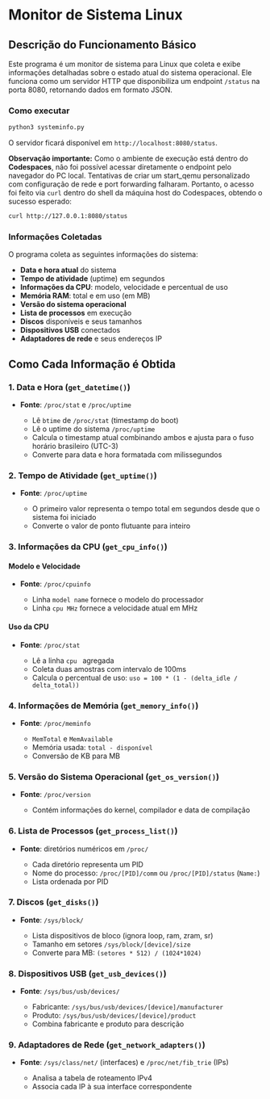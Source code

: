 
# Monitor de Sistema Linux

## Descrição do Funcionamento Básico

Este programa é um monitor de sistema para Linux que coleta e exibe informações detalhadas sobre o estado atual do sistema operacional. Ele funciona como um servidor HTTP que disponibiliza um endpoint `/status` na porta 8080, retornando dados em formato JSON.

### Como executar

```bash
python3 systeminfo.py
````

O servidor ficará disponível em `http://localhost:8080/status`.

**Observação importante:**
Como o ambiente de execução está dentro do **Codespaces**, não foi possível acessar diretamente o endpoint pelo navegador do PC local. Tentativas de criar um start\_qemu personalizado com configuração de rede e port forwarding falharam.
Portanto, o acesso foi feito via `curl` dentro do shell da máquina host do Codespaces, obtendo o sucesso esperado:

```bash
curl http://127.0.0.1:8080/status
```

### Informações Coletadas

O programa coleta as seguintes informações do sistema:

* **Data e hora atual** do sistema
* **Tempo de atividade** (uptime) em segundos
* **Informações da CPU**: modelo, velocidade e percentual de uso
* **Memória RAM**: total e em uso (em MB)
* **Versão do sistema operacional**
* **Lista de processos** em execução
* **Discos** disponíveis e seus tamanhos
* **Dispositivos USB** conectados
* **Adaptadores de rede** e seus endereços IP

## Como Cada Informação é Obtida

### 1. Data e Hora (`get_datetime()`)

* **Fonte**: `/proc/stat` e `/proc/uptime`

  * Lê `btime` de `/proc/stat` (timestamp do boot)
  * Lê o uptime do sistema `/proc/uptime`
  * Calcula o timestamp atual combinando ambos e ajusta para o fuso horário brasileiro (UTC-3)
  * Converte para data e hora formatada com milissegundos

### 2. Tempo de Atividade (`get_uptime()`)

* **Fonte**: `/proc/uptime`

  * O primeiro valor representa o tempo total em segundos desde que o sistema foi iniciado
  * Converte o valor de ponto flutuante para inteiro

### 3. Informações da CPU (`get_cpu_info()`)

#### Modelo e Velocidade

* **Fonte**: `/proc/cpuinfo`

  * Linha `model name` fornece o modelo do processador
  * Linha `cpu MHz` fornece a velocidade atual em MHz

#### Uso da CPU

* **Fonte**: `/proc/stat`

  * Lê a linha `cpu ` agregada
  * Coleta duas amostras com intervalo de 100ms
  * Calcula o percentual de uso: `uso = 100 * (1 - (delta_idle / delta_total))`

### 4. Informações de Memória (`get_memory_info()`)

* **Fonte**: `/proc/meminfo`

  * `MemTotal` e `MemAvailable`
  * Memória usada: `total - disponível`
  * Conversão de KB para MB

### 5. Versão do Sistema Operacional (`get_os_version()`)

* **Fonte**: `/proc/version`

  * Contém informações do kernel, compilador e data de compilação

### 6. Lista de Processos (`get_process_list()`)

* **Fonte**: diretórios numéricos em `/proc/`

  * Cada diretório representa um PID
  * Nome do processo: `/proc/[PID]/comm` ou `/proc/[PID]/status` (`Name:`)
  * Lista ordenada por PID

### 7. Discos (`get_disks()`)

* **Fonte**: `/sys/block/`

  * Lista dispositivos de bloco (ignora loop, ram, zram, sr)
  * Tamanho em setores `/sys/block/[device]/size`
  * Converte para MB: `(setores * 512) / (1024*1024)`

### 8. Dispositivos USB (`get_usb_devices()`)

* **Fonte**: `/sys/bus/usb/devices/`

  * Fabricante: `/sys/bus/usb/devices/[device]/manufacturer`
  * Produto: `/sys/bus/usb/devices/[device]/product`
  * Combina fabricante e produto para descrição

### 9. Adaptadores de Rede (`get_network_adapters()`)

* **Fonte**: `/sys/class/net/` (interfaces) e `/proc/net/fib_trie` (IPs)

  * Analisa a tabela de roteamento IPv4
  * Associa cada IP à sua interface correspondente

